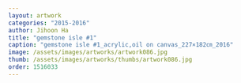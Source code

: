 ```yaml
---
layout: artwork
categories: "2015-2016"
author: Jihoon Ha
title: "gemstone isle #1"
caption: "gemstone isle #1_acrylic,oil on canvas_227×182㎝_2016"
image: /assets/images/artworks/artwork086.jpg
thumb: /assets/images/artworks/thumbs/artwork086.jpg
order: 1516033
---
```

